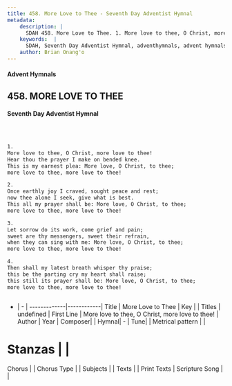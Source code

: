 ```yaml
---
title: 458. More Love to Thee - Seventh Day Adventist Hymnal
metadata:
    description: |
      SDAH 458. More Love to Thee. 1. More love to thee, O Christ, more love to thee! Hear thou the prayer I make on bended knee. This is my earnest plea: More love, O Christ, to thee; more love to thee, more love to thee!
    keywords:  |
      SDAH, Seventh Day Adventist Hymnal, adventhymnals, advent hymnals, More Love to Thee, More love to thee, O Christ, more love to thee! 
    author: Brian Onang'o
---
```


#### Advent Hymnals
## 458. MORE LOVE TO THEE
#### Seventh Day Adventist Hymnal

```txt



1.
More love to thee, O Christ, more love to thee!
Hear thou the prayer I make on bended knee.
This is my earnest plea: More love, O Christ, to thee;
more love to thee, more love to thee!

2.
Once earthly joy I craved, sought peace and rest;
now thee alone I seek, give what is best.
This all my prayer shall be: More love, O Christ, to thee;
more love to thee, more love to thee!

3.
Let sorrow do its work, come grief and pain;
sweet are thy messengers, sweet their refrain,
when they can sing with me: More love, O Christ, to thee;
more love to thee, more love to thee!

4.
Then shall my latest breath whisper thy praise;
this be the parting cry my heart shall raise;
this still its prayer shall be: More love, O Christ, to thee;
more love to thee, more love to thee!



```

- |   -  |
-------------|------------|
Title | More Love to Thee |
Key |  |
Titles | undefined |
First Line | More love to thee, O Christ, more love to thee! |
Author | 
Year | 
Composer|  |
Hymnal|  - |
Tune|  |
Metrical pattern | |
# Stanzas |  |
Chorus |  |
Chorus Type |  |
Subjects |  |
Texts |  |
Print Texts | 
Scripture Song |  |
  
